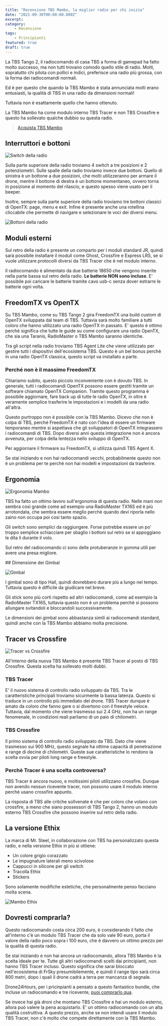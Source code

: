 ```yaml
---
title: "Recensione TBS Mambo, la miglior radio per chi inizia"
date: "2021-09-30T00:00:00.000Z"
excerpt: 
category:
    - Recensione
tags: 
    - Principianti
featured: true
draft: true
---
```


La TBS Tango 2, il radiocomando di casa TBS a forma di gamepad ha fatto molto successo, ma non tutti trovano comodo quello stile di radio. Molti, sopratutto chi pilota con pollici e indici, preferisce una radio più grossa, con la forma dei radiocomandi normali.

Ed è per questo che quando la TBS Mambo è stata annunciata molti erano entusiasti, la qualità di TBS in una radio da dimensioni normali!

Tuttavia non è esattamente quello che hanno ottenuto. 

La TBS Mambo ha come modulo interno TBS Tracer e non TBS Crossfire e questo ha sollevato qualche dubbio su questa radio.

> [Acquista TBS Mambo](drone24hours.com/product/ethix-mambo-controller-per-drone-radio-fpv-rc/?D24H=lucapalonca)

## Interruttori e bottoni

![Switch della radio](./mambo_switch.jpeg)

Sulla parte superiore della radio troviamo 4 switch a tre posizioni e 2 potenziometri. Sulle spalle della radio troviamo invece due bottoni. Quello di sinistra è un bottone a due posizioni, che molti utilizzeranno per armare il drone, mentre il bottone di destra è un bottone momentaneo, ovvero torna in posizione al momento del rilascio, e questo spesso viene usato per il beeper.

Inoltre, sempre sulla parte superiore della radio troviamo tre bottoni classici di OpenTX: page, menu e exit. Infine è presente anche una rotellina cliccabile che permette di navigare e selezionare le voci dei diversi menu.

![Bottoni della radio](./mambo_bottoni.jpeg)

## Moduli esterni

Sul retro della radio è presente un comparto per i moduli standard JR, quindi sarà possibile installare il moduli come Ghost, Crossfire e Express LRS, se si vuole utilizzare protocolli diversi da TBS Tracer che è nel modulo interno.

Il radiocomando è alimentato da due batterie 18650 che vengono inserite nella parte bassa sul retro della radio. **Le batterie NON sono incluse**. E' possibile poi caricare le batterie tramite cavo usb-c senza dover estrarre le batterie ogni volta.


## FreedomTX vs OpenTX

Su TBS Mambo, come su TBS Tango 2 gira FreedomTX una build custom di OpenTX sviluppata dal team di TBS. Tuttavia sarà molto familiare a tutti coloro che hanno utilizzato una radio OpenTX in passato. E' questo è ottimo perchè significa che tutte le guide su come configurare una radio OpenTX, che sia una Taranis, RadioMaster o TBS Mambo saranno identiche.

Tra gli script nella radio troviamo TBS Agent Lite che viene utilizzato per gestire tutti i dispositivi dell'ecosistema TBS. Questo è un bel bonus perchè in una radio OpenTX classica, questo script va installato a parte.

### Perché non è il massimo FreedomTX

Chiariamo subito, questo piccolo inconveniente con è dovuto TBS. In generale, tutti i radiocomandi OpenTX possono essere gestiti tramite un software chiamato OpenTX Companion. Tramite questo programma è possibile aggiornare, fare back up di tutte le radio OpenTX, in oltre è veramente semplice trasferire le impostazioni e i modelli da una radio all'altra.

Questo purtroppo non è possibile con la TBS Mambo. Dicevo che non è colpa di TBS, perché FreedomTX è nato con l'idea di essere un firmware temporaneo mentre si aspettava che gli sviluppatori di OpenTX integrassero i radiocomandi di TBS. Dopo diversi anni questa integrazione non è ancora avvenuta, per colpa della lentezza nello sviluppo di OpenTX.

Per aggiornare il firmware su FreedomTX, si utilizza quindi TBS Agent X.

Se stai iniziando e non hai radiocomandi vecchi, probabilmente questo non è un problema per te perchè non hai modelli e impostazioni da trasferire.

## Ergonomia

![Ergonomia Mambo](./mambo_grip.jpeg)

TBS ha fatto un ottimo lavoro sull'ergonomia di questa radio. Nelle mani non sembra così grande come ad esempio una RadioMaster TX16S ed è più arrotondata, che sembra essere meglio perchè quando devi riporla nello zaino non occupa poi cosi tanto spazio. 

Gli switch sono semplici da raggiungere. Forse potrebbe essere un po' troppo semplice schiacciare per sbaglio i bottoni sul retro se si appoggiano le dita li durante il volo. 

Sul retro del radiocomando ci sono delle protuberanze in gomma utili per avere una presa migliore.

## Dimensione dei Gimbal

![Gimbal](./mambo_gimbal.jpeg)

I gimbal sono di tipo Hall, quindi dovrebbero durare più a lungo nel tempo. Tuttavia questo è difficile da giudicare nel breve. 

Gli stick sono più corti rispetto ad altri radiocomandi, come ad esempio la RadioMaster TX16S, tuttavia questo non è un problema perchè si possono allungare svitandoli e bloccandoli successivamente.

Le dimensioni dei gimbal sono abbastanza simili ai radiocomandi standard, quindi anche con la TBS Mambo abbiamo molta precisione.

## Tracer vs Crossfire

![Tracer vs Crossfire](./crossfire-vs-tracer.jpeg)

All'interno della nuova TBS Mambo è presente TBS Tracer al posto di TBS Crossfire. Questa scelta ha sollevato molti dubbi.

### TBS Tracer
E' il nuovo sistema di controllo radio sviluppato da TBS. Tra le caratteristiche principali troviamo sicurmente la bassa latenza. Questo si traduce in un controllo più immediato del drone. TBS Tracer dunque è amato da coloro che fanno gare o si divertono con il freestyle veloce. Tuttavia, dal momento che viene trasmesso sui 2.4 GHz, non ha un range fenomenale, in condizioni reali parliamo di un paio di chilometri.

### TBS Crossfire
Il primo sistema di controllo radio sviluppato da TBS. Dato che viene trasmesso sui 900 MHz, questo segnale ha ottime capacità di penetrazione e range di decine di chilometri. Queste sue caratteristiche lo rendono la scelta ovvia per piloti long range e freestyle.

### Perchè Tracer è una scelta controversa?
TBS Tracer è ancora nuovo, e moltissimi piloti utilizzano crossfire. Dunque non avendo nessun ricevente tracer, non possono usare il modulo interno perchè usano crossfire appunto.

La risposta di TBS alle critche sollvenate è che per coloro che volano con crossfire, a meno che siano possessori di TBS Tango 2, hanno un modulo esterno TBS Crossfire che possono inserire sul retro della radio.

## La versione Ethix

La marca di Mr. Steel, in collaborazione con TBS ha personalizzato questa radio, e nella versione Ethix in più si ottiene: 

- Un colore grigio corazzato
- Le impugnature laterali meno scivolose
- Cappucci in silicone per gli switch
- Tracolla Ethix
- Stickers

Sono solamente modifiche estetiche, che personalmente penso facciano molta scena.

![Mambo Ethix](./mambo_ethix.jpeg)


## Dovresti comprarla?

Questo radiocomando costa circa 200 euro, è considerando il fatto che all'interno c'è un modulo TBS Tracer che da solo vale 90 euro, porta il valore della radio poco sopra i 100 euro, che è davvero un ottimo prezzo per la qualità di questa radio.

Se stai iniziando e non hai ancora un radiocomando, allora TBS Mambo è la scelta ideale per te. Tutte gli altri radiocomandi scelti dai principianti, non hanno TBS Tracer incluso. Questo significa che sarai bloccato nell'ecosistema di FrSky presumibilemente, e quindi il range tipo sarà circa 800 metri, dopo i quali il drone cadrà a terra per mancanza di segnale.

Drone24Hours, per i pricinpianti a pensato a questo fantastico bundle, che incluse un radiocomando e tre ricevente, [puoi comprarlo qua](https://www.drone24hours.com/product/ethix-mambo-starter-set/?D24H=lucapalonca).

Se invece hai già droni che montano TBS Crossfire e hai un modulo esterno, allora può valere la pena acquistarlo. E' un ottimo radiocomando con un alta qualità costruttiva. A questo prezzo, anche se non intendi usare il modulo TBS Tracer, non c'è molto che compete direttamente con la TBS Mambo.

